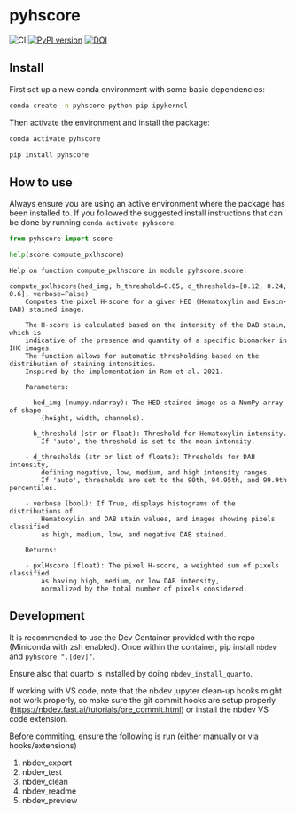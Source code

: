 # pyhscore


<!-- WARNING: THIS FILE WAS AUTOGENERATED! DO NOT EDIT! -->

![CI](https://github.com/IntegratedPathologyUnit-ICR/pyhscore/actions/workflows/test.yaml/badge.svg)
[![PyPI
version](https://badge.fury.io/py/pyhscore.svg)](https://badge.fury.io/py/pyhscore)
[![DOI](https://zenodo.org/badge/DOI/10.5281/zenodo.12531732.svg)](https://doi.org/10.5281/zenodo.12531732)

## Install

First set up a new conda environment with some basic dependencies:

``` sh
conda create -n pyhscore python pip ipykernel
```

Then activate the environment and install the package:

``` sh
conda activate pyhscore
```

``` sh
pip install pyhscore
```

## How to use

Always ensure you are using an active environment where the package has
been installed to. If you followed the suggested install instructions
that can be done by running `conda activate pyhscore`.

``` python
from pyhscore import score

help(score.compute_pxlhscore)
```

    Help on function compute_pxlhscore in module pyhscore.score:

    compute_pxlhscore(hed_img, h_threshold=0.05, d_thresholds=[0.12, 0.24, 0.6], verbose=False)
        Computes the pixel H-score for a given HED (Hematoxylin and Eosin-DAB) stained image.

        The H-score is calculated based on the intensity of the DAB stain, which is
        indicative of the presence and quantity of a specific biomarker in IHC images.
        The function allows for automatic thresholding based on the distribution of staining intensities.
        Inspired by the implementation in Ram et al. 2021.

        Parameters:

        - hed_img (numpy.ndarray): The HED-stained image as a NumPy array of shape
            (height, width, channels).

        - h_threshold (str or float): Threshold for Hematoxylin intensity.
            If 'auto', the threshold is set to the mean intensity.

        - d_thresholds (str or list of floats): Thresholds for DAB intensity,
            defining negative, low, medium, and high intensity ranges.
            If 'auto', thresholds are set to the 90th, 94.95th, and 99.9th percentiles.

        - verbose (bool): If True, displays histograms of the distributions of
            Hematoxylin and DAB stain values, and images showing pixels classified
            as high, medium, low, and negative DAB stained.

        Returns:

        - pxlHscore (float): The pixel H-score, a weighted sum of pixels classified
            as having high, medium, or low DAB intensity,
            normalized by the total number of pixels considered.

## Development

It is recommended to use the Dev Container provided with the repo
(Miniconda with zsh enabled). Once within the container, pip install
`nbdev` and `pyhscore ".[dev]"`.

Ensure also that quarto is installed by doing `nbdev_install_quarto`.

If working with VS code, note that the nbdev jupyter clean-up hooks
might not work properly, so make sure the git commit hooks are setup
properly (https://nbdev.fast.ai/tutorials/pre_commit.html) or install
the nbdev VS code extension.

Before commiting, ensure the following is run (either manually or via
hooks/extensions)

1.  nbdev_export
2.  nbdev_test
3.  nbdev_clean
4.  nbdev_readme
5.  nbdev_preview
